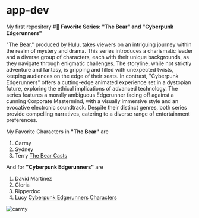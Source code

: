 # app-dev
My first repository
#🌟 **Favorite Series: "The Bear" and "Cyberpunk Edgerunners"**

"The Bear," produced by Hulu, takes viewers on an intriguing journey within the realm of mystery and drama. This series introduces a charismatic leader and a diverse group of characters, each with their unique backgrounds, as they navigate through enigmatic challenges. The storyline, while not strictly adventure and fantasy, is gripping and filled with unexpected twists, keeping audiences on the edge of their seats. In contrast, "Cyberpunk Edgerunners" offers a cutting-edge animated experience set in a dystopian future, exploring the ethical implications of advanced technology. The series features a morally ambiguous Edgerunner facing off against a cunning Corporate Mastermind, with a visually immersive style and an evocative electronic soundtrack. Despite their distinct genres, both series provide compelling narratives, catering to a diverse range of entertainment preferences.

My Favorite Characters in **"The Bear"** are
1. Carmy
2. Sydney
3. Terry
[The Bear Casts](https://collider.com/the-bear-cast-character-guide-jeremy-allen-white/)

And for **"Cyberpunk Edgerunners"** are
1. David Martinez
2. Gloria
3. Ripperdoc
4. Lucy
[Cyberpunk Edgerunners Characters](https://gamerant.com/strongest-characters-cyberpunk-edgerunners/)


![carmy](https://github.com/Kotaro1201/app-dev/assets/151726540/93b259f5-0d2f-42c3-9eb1-9d7d1cf83353)
